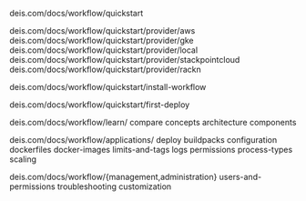 deis.com/docs/workflow/quickstart

deis.com/docs/workflow/quickstart/provider/aws
deis.com/docs/workflow/quickstart/provider/gke
deis.com/docs/workflow/quickstart/provider/local
deis.com/docs/workflow/quickstart/provider/stackpointcloud
deis.com/docs/workflow/quickstart/provider/rackn

deis.com/docs/workflow/quickstart/install-workflow

deis.com/docs/workflow/quickstart/first-deploy

deis.com/docs/workflow/learn/
	compare
	concepts
	architecture
	components

deis.com/docs/workflow/applications/
	deploy
	buildpacks
	configuration
	dockerfiles
	docker-images
	limits-and-tags
	logs
	permissions
	process-types
	scaling

deis.com/docs/workflow/{management,administration}
	users-and-permissions
	troubleshooting
	customization
